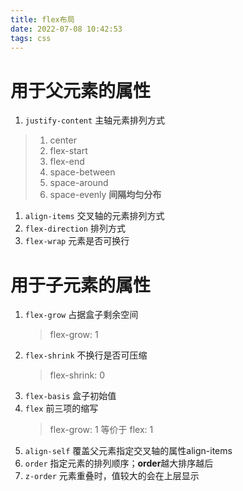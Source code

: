 ```yaml
---
title: flex布局
date: 2022-07-08 10:42:53
tags: css
---
```


# 用于父元素的属性
1. `justify-content` 主轴元素排列方式
> 1. center
> 2. flex-start
> 3. flex-end
> 4. space-between
> 5. space-around
> 6. space-evenly **间隔均匀分布**

1. `align-items` 交叉轴的元素排列方式
2. `flex-direction` 排列方式
3. `flex-wrap` 元素是否可换行

# 用于子元素的属性
1. `flex-grow` 占据盒子剩余空间
   > flex-grow: 1
2. `flex-shrink` 不换行是否可压缩
   > flex-shrink: 0
3. `flex-basis` 盒子初始值
4. `flex` 前三项的缩写
   > flex-grow: 1 等价于 flex: 1
5. `align-self` 覆盖父元素指定交叉轴的属性align-items
6. `order` 指定元素的排列顺序；**order**越大排序越后
7. `z-order` 元素重叠时，值较大的会在上层显示
